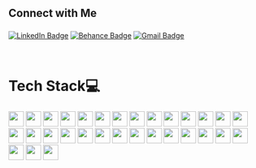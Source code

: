 <h2 align="left">Connect with Me</h2>

###
[![LinkedIn Badge](https://img.shields.io/badge/-LinkedIn-0077B5?style=flat-square&logo=Linkedin&logoColor=white&link=https://www.linkedin.com/in/carl-jemarc-gonzales-a85623278/)](https://www.linkedin.com/in/carl-jemarc-gonzales-a85623278/)
[![Behance Badge](https://img.shields.io/badge/-Behance-1769FF?style=flat-square&logo=Behance&logoColor=white&link=https://www.behance.net/crljmrc)](https://www.behance.net/crljmrc)
[![Gmail Badge](https://img.shields.io/badge/-Gmail-EA4335?style=flat-square&logo=Gmail&logoColor=white&link=mailto:carljemarcgonzales@gmail.com)](mailto:carljemarcgonzales@gmail.com)

<br>
<h1 align="left">Tech Stack💻</h1>

###

<p align="left">
  <img src="https://img.shields.io/badge/CSharp-%23239120?style=for-the-badge&logo=csharp&logoColor=white" height="30" />
  <img src="https://img.shields.io/badge/C++-%2300599C?style=for-the-badge&logo=c%2B%2B&logoColor=white" height="30" />
    <img src="https://img.shields.io/badge/Java-%23ED8B00?style=for-the-badge&logo=java&logoColor=white" height="30" />
  <img src="https://img.shields.io/badge/JavaScript-%23F7DF1E?style=for-the-badge&logo=javascript&logoColor=black" height="30" />
  <img src="https://img.shields.io/badge/HTML5-%23E34F26?style=for-the-badge&logo=html5&logoColor=white" height="30" />
  <img src="https://img.shields.io/badge/CSS3-%231572B6?style=for-the-badge&logo=css3&logoColor=white" height="30" />
  <img src="https://img.shields.io/badge/Kotlin-%237F52FF?style=for-the-badge&logo=kotlin&logoColor=white" height="30" />
<img src="https://img.shields.io/badge/-Dart-0175C2?style=for-the-badge&logo=dart&logoColor=white" height="30"/>
  <img src="https://img.shields.io/badge/.NET-%23512BD4?style=for-the-badge&logo=dotnet&logoColor=white" height="30" />
  <img src="https://img.shields.io/badge/Arduino-%2300979D?style=for-the-badge&logo=arduino&logoColor=white" height="30" />
  <img src="https://img.shields.io/badge/MySQL-%234479A1?style=for-the-badge&logo=mysql&logoColor=white" height="30" />
  <img src="https://img.shields.io/badge/Bootstrap-%23563D7C?style=for-the-badge&logo=bootstrap&logoColor=white" height="30" />
  <img src="https://img.shields.io/badge/WordPress-%23117AC9?style=for-the-badge&logo=wordpress&logoColor=white" height="30" />
  <img src="https://img.shields.io/badge/Figma-%2300C4CC?style=for-the-badge&logo=figma&logoColor=white" height="30" />
  <img src="https://img.shields.io/badge/Canva-%2300C4CC?style=for-the-badge&logo=canva&logoColor=white" height="30" />
  <img src="https://img.shields.io/badge/Photoshop-%2331A8FF?style=for-the-badge&logo=adobephotoshop&logoColor=white" height="30" />
  <img src="https://img.shields.io/badge/Illustrator-%23FF9A00?style=for-the-badge&logo=adobeillustrator&logoColor=white" height="30" />
  <img src="https://img.shields.io/badge/XD-%23FF61F6?style=for-the-badge&logo=adobexd&logoColor=white" height="30" />
  <img src="https://img.shields.io/badge/Android%20Studio-%233DDC84?style=for-the-badge&logo=androidstudio&logoColor=white" height="30" />
  <img src="https://img.shields.io/badge/Behance-%231769FF?style=for-the-badge&logo=behance&logoColor=white" height="30" />
  <img src="https://img.shields.io/badge/Flutter-%2302569B?style=for-the-badge&logo=flutter&logoColor=white" height="30" />
  <img src="https://img.shields.io/badge/MUI-%23007FFF?style=for-the-badge&logo=mui&logoColor=white" height="30" />
  <img src="https://img.shields.io/badge/NuGet-%23004880?style=for-the-badge&logo=nuget&logoColor=white" height="30" />
  <img src="https://img.shields.io/badge/VB.NET-%238C92AC?style=for-the-badge&logo=.net&logoColor=white" height="30" />
    <img src="https://img.shields.io/badge/-Google%20Apps%20Script-4285F4?style=for-the-badge&logo=google&logoColor=white" height="30"/>
  <img src="https://img.shields.io/badge/-Looker%20Studio-4285F4?style=for-the-badge&logo=looker&logoColor=white" height="30"/>
  <img src="https://img.shields.io/badge/Framer-%23000000?style=for-the-badge&logo=framer&logoColor=white" height="30" />
  <img src="https://img.shields.io/badge/Squarespace-%23000000?style=for-the-badge&logo=squarespace&logoColor=white" height="30" />
 <img src="https://img.shields.io/badge/-ClickFunnels-0B1F34?style=for-the-badge&logo=clickup&logoColor=white" height="30"/>
  <img src="https://img.shields.io/badge/Filmora-%2300B712?style=for-the-badge&logo=filmora&logoColor=white" height="30" />
  <img src="https://img.shields.io/badge/CapCut-%23000000?style=for-the-badge&logo=capcut&logoColor=white" height="30" />
</p>

###
